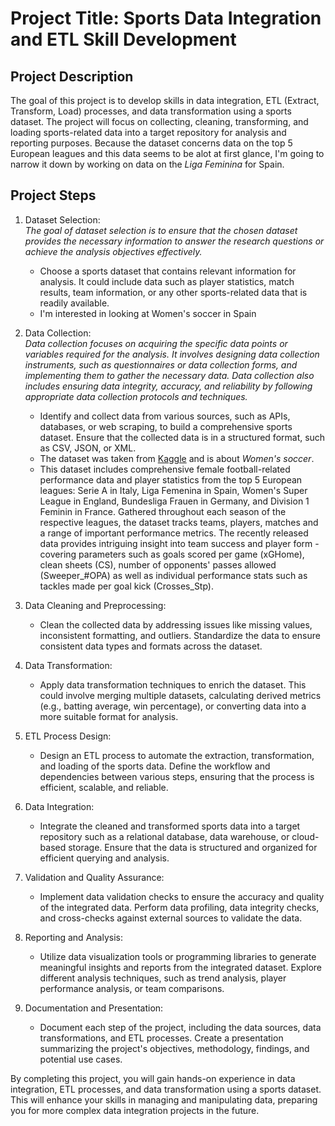 # Project Title: Sports Data Integration and ETL Skill Development

## Project Description

The goal of this project is to develop skills in data integration, ETL (Extract, Transform, Load) processes, and data transformation using a sports dataset. The project will focus on collecting, cleaning, transforming, and loading sports-related data into a target repository for analysis and reporting purposes.
Because the dataset concerns data on the top 5 European leagues and this data seems to be alot at first glance, I'm going to narrow it down by working on data on the _Liga Feminina_ for Spain.

## Project Steps

1. Dataset Selection:  
_The goal of dataset selection is to ensure that the chosen dataset provides the necessary information to answer the research questions or achieve the analysis objectives effectively._
   - Choose a sports dataset that contains relevant information for analysis. It could include data such as player statistics, match results, team information, or any other sports-related data that is readily available.
   - I'm interested in looking at Women's soccer in Spain

2. Data Collection:  
_Data collection focuses on acquiring the specific data points or variables required for the analysis. It involves designing data collection instruments, such as questionnaires or data collection forms, and implementing them to gather the necessary data. Data collection also includes ensuring data integrity, accuracy, and reliability by following appropriate data collection protocols and techniques._
   - Identify and collect data from various sources, such as APIs, databases, or web scraping, to build a comprehensive sports dataset. Ensure that the collected data is in a structured format, such as CSV, JSON, or XML.
   - The dataset was taken from [Kaggle](https://datasetsearch.research.google.com/search?src=0&query=dataset%20about%20women%27s%20soccer%20in%20spain&docid=L2cvMTFzZGYweGdxOQ%3D%3D) and is about _Women's soccer_.
   - This dataset includes comprehensive female football-related performance data and player statistics from the top 5 European leagues: Serie A in Italy, Liga Femenina in Spain, Women's Super League in England, Bundesliga Frauen in Germany, and Division 1 Feminin in France. Gathered throughout each season of the respective leagues, the dataset tracks teams, players, matches and a range of important performance metrics. The recently released data provides intriguing insight into team success and player form - covering parameters such as goals scored per game (xGHome), clean sheets (CS), number of opponents' passes allowed (Sweeper_#OPA) as well as individual performance stats such as tackles made per goal kick (Crosses_Stp).

3. Data Cleaning and Preprocessing:
   - Clean the collected data by addressing issues like missing values, inconsistent formatting, and outliers. Standardize the data to ensure consistent data types and formats across the dataset.

4. Data Transformation:
   - Apply data transformation techniques to enrich the dataset. This could involve merging multiple datasets, calculating derived metrics (e.g., batting average, win percentage), or converting data into a more suitable format for analysis.

5. ETL Process Design:
   - Design an ETL process to automate the extraction, transformation, and loading of the sports data. Define the workflow and dependencies between various steps, ensuring that the process is efficient, scalable, and reliable.

6. Data Integration:
   - Integrate the cleaned and transformed sports data into a target repository such as a relational database, data warehouse, or cloud-based storage. Ensure that the data is structured and organized for efficient querying and analysis.

7. Validation and Quality Assurance:
   - Implement data validation checks to ensure the accuracy and quality of the integrated data. Perform data profiling, data integrity checks, and cross-checks against external sources to validate the data.

8. Reporting and Analysis:
   - Utilize data visualization tools or programming libraries to generate meaningful insights and reports from the integrated dataset. Explore different analysis techniques, such as trend analysis, player performance analysis, or team comparisons.

9. Documentation and Presentation:
   - Document each step of the project, including the data sources, data transformations, and ETL processes. Create a presentation summarizing the project's objectives, methodology, findings, and potential use cases.

By completing this project, you will gain hands-on experience in data integration, ETL processes, and data transformation using a sports dataset. This will enhance your skills in managing and manipulating data, preparing you for more complex data integration projects in the future.